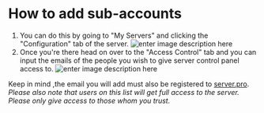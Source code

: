 # How to add sub-accounts

1. You can do this by going to "My Servers" and clicking the "Configuration" tab of the server.
![enter image description here](https://elele.team/upload/tuBikY.png)
2. Once you're there head on over to the "Access Control" tab and you can input the emails of the people you wish to give server control panel access to.
![enter image description here](https://elele.team/upload/Ol23mN.png)



Keep in mind ,the email you will add must also be registered to [server.pro](https://server.pro).
*Please also note that users on this list will get full access to the server. Please only give access to those whom you trust.*
